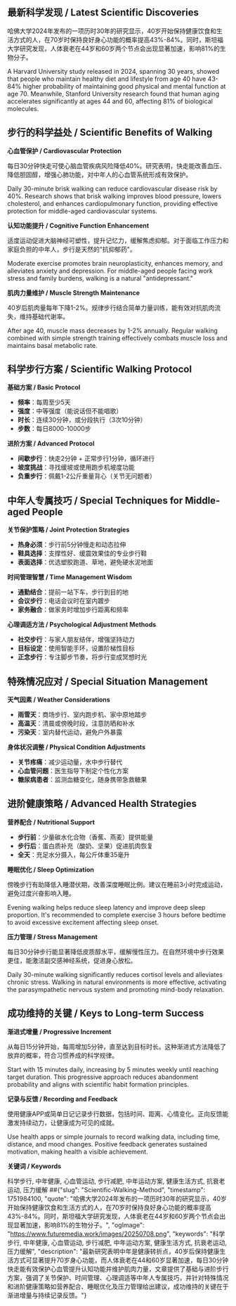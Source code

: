 
## **最新科学发现 / Latest Scientific Discoveries**

哈佛大学2024年发布的一项历时30年的研究显示，40岁开始保持健康饮食和生活方式的人，在70岁时保持良好身心功能的概率提高43%-84%。同时，斯坦福大学研究发现，人体衰老在44岁和60岁两个节点会出现显著加速，影响81%的生物分子。

A Harvard University study released in 2024, spanning 30 years, showed that people who maintain healthy diet and lifestyle from age 40 have 43-84% higher probability of maintaining good physical and mental function at age 70. Meanwhile, Stanford University research found that human aging accelerates significantly at ages 44 and 60, affecting 81% of biological molecules.

## **步行的科学益处 / Scientific Benefits of Walking**

**心血管保护 / Cardiovascular Protection**

每日30分钟快走可使心脑血管疾病风险降低40%。研究表明，快走能改善血压、降低胆固醇，增强心肺功能，对中年人的心血管系统形成有效保护。

Daily 30-minute brisk walking can reduce cardiovascular disease risk by 40%. Research shows that brisk walking improves blood pressure, lowers cholesterol, and enhances cardiopulmonary function, providing effective protection for middle-aged cardiovascular systems.

**认知功能提升 / Cognitive Function Enhancement**

适度运动促进大脑神经可塑性，提升记忆力，缓解焦虑抑郁。对于面临工作压力和家庭负担的中年人，步行是天然的"抗抑郁药"。

Moderate exercise promotes brain neuroplasticity, enhances memory, and alleviates anxiety and depression. For middle-aged people facing work stress and family burdens, walking is a natural "antidepressant."

**肌肉力量维护 / Muscle Strength Maintenance**

40岁后肌肉量每年下降1-2%。规律步行结合简单力量训练，能有效对抗肌肉流失，维持基础代谢率。

After age 40, muscle mass decreases by 1-2% annually. Regular walking combined with simple strength training effectively combats muscle loss and maintains basal metabolic rate.

## **科学步行方案 / Scientific Walking Protocol**

**基础方案 / Basic Protocol**

- **频率**：每周至少5天
- **强度**：中等强度（能说话但不能唱歌）
- **时长**：连续30分钟，或分段执行（3次10分钟）
- **步数**：每日8000-10000步

**进阶方案 / Advanced Protocol**

- **间歇步行**：快走2分钟 + 正常步行1分钟，循环进行
- **坡度挑战**：寻找缓坡或使用跑步机坡度功能
- **负重步行**：佩戴1-2公斤重量背心（关节无问题者）

## **中年人专属技巧 / Special Techniques for Middle-aged People**

**关节保护策略 / Joint Protection Strategies**

- **热身必须**：步行前5分钟慢走和动态拉伸
- **鞋具选择**：支撑性好、缓震效果佳的专业步行鞋
- **表面选择**：优选塑胶跑道、草地，避免硬水泥地面

**时间管理智慧 / Time Management Wisdom**

- **通勤结合**：提前一站下车，步行到目的地
- **会议步行**：电话会议时在室内踱步
- **家务融合**：做家务时增加步行距离和频率

**心理调适方法 / Psychological Adjustment Methods**

- **社交步行**：与家人朋友结伴，增强坚持动力
- **目标设定**：使用智能手环，设置阶梯性目标
- **正念步行**：专注脚步节奏，将步行变成冥想时光

## **特殊情况应对 / Special Situation Management**

**天气因素 / Weather Considerations**

- **雨雪天**：商场步行、室内跑步机、家中原地踏步
- **高温天**：清晨或傍晚时段，注意防晒和补水
- **污染天**：室内替代运动，避免户外暴露

**身体状况调整 / Physical Condition Adjustments**

- **关节疼痛**：减少运动量，水中步行替代
- **心血管问题**：医生指导下制定个性化方案
- **糖尿病患者**：监测血糖变化，随身携带急救糖果

## **进阶健康策略 / Advanced Health Strategies**

**营养配合 / Nutritional Support**

- **步行前**：少量碳水化合物（香蕉、燕麦）提供能量
- **步行后**：蛋白质补充（酸奶、坚果）促进肌肉恢复
- **全天**：充足水分摄入，每公斤体重35毫升

**睡眠优化 / Sleep Optimization**

傍晚步行有助降低入睡潜伏期，改善深度睡眠比例。建议在睡前3小时完成运动，避免过度兴奋影响入睡。

Evening walking helps reduce sleep latency and improve deep sleep proportion. It's recommended to complete exercise 3 hours before bedtime to avoid excessive excitement affecting sleep onset.

**压力管理 / Stress Management**

每日30分钟步行能显著降低皮质醇水平，缓解慢性压力。在自然环境中步行效果更佳，能激活副交感神经系统，促进身心放松。

Daily 30-minute walking significantly reduces cortisol levels and alleviates chronic stress. Walking in natural environments is more effective, activating the parasympathetic nervous system and promoting mind-body relaxation.

## **成功维持的关键 / Keys to Long-term Success**

**渐进式增量 / Progressive Increment**

从每日15分钟开始，每周增加5分钟，直至达到目标时长。这种渐进式方法降低了放弃的概率，符合习惯养成的科学规律。

Start with 15 minutes daily, increasing by 5 minutes weekly until reaching target duration. This progressive approach reduces abandonment probability and aligns with scientific habit formation principles.

**记录与反馈 / Recording and Feedback**

使用健康APP或简单日记记录步行数据，包括时间、距离、心情变化。正向反馈能激发持续动力，让健康成为可见的成就。

Use health apps or simple journals to record walking data, including time, distance, and mood changes. Positive feedback generates sustained motivation, making health a visible achievement.


**关键词 / Keywords**

科学步行, 中年健康, 心血管运动, 步行减肥, 中年运动方案, 健康生活方式, 抗衰老运动, 压力缓解
##{"slug": "Scientific-Walking-Method", "timestamp": 1751984100, "quote": "哈佛大学2024年发布的一项历时30年的研究显示，40岁开始保持健康饮食和生活方式的人，在70岁时保持良好身心功能的概率提高43%-84%。同时，斯坦福大学研究发现，人体衰老在44岁和60岁两个节点会出现显著加速，影响81%的生物分子。", "ogImage": "https://www.futuremedia.work/images/20250708.png", "keywords": "科学步行, 中年健康, 心血管运动, 步行减肥, 中年运动方案, 健康生活方式, 抗衰老运动, 压力缓解", "description": "最新研究表明中年是健康转折点，40岁后保持健康生活方式可显著提升70岁身心功能，而人体衰老在44和60岁显著加速，每日30分钟快走能有效保护心血管提升认知功能并维护肌肉力量，文章提供了基础与进阶步行方案，强调了关节保护、时间管理、心理调适等中年人专属技巧，并针对特殊情况和进阶健康策略如营养配合、睡眠优化及压力管理给出建议，成功维持的关键在于渐进增量与持续记录反馈。"}